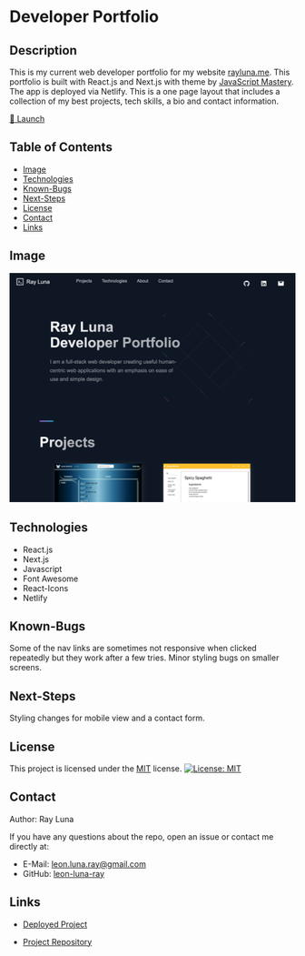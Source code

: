 # Developer Portfolio

## Description

This is my current web developer portfolio for my website [rayluna.me](https://www.rayluna.me). This portfolio is built with React.js and Next.js with theme by [JavaScript Mastery](https://github.com/adrianhajdin/portfolio_website). The app is deployed via Netlify. This is a one page layout that includes a collection of my best projects, tech skills, a bio and contact information.

[🚀 Launch](https://www.rayluna.me)

## Table of Contents

- [Image](#image)
- [Technologies](#technologies)
- [Known-Bugs](#known-bugs)
- [Next-Steps](#next-steps)
- [License](#license)
- [Contact](#contact)
- [Links](#links)

## Image

![Screenshot](./public/images/dev-portfolio.png)

## Technologies

- React.js
- Next.js
- Javascript
- Font Awesome
- React-Icons
- Netlify

## Known-Bugs

Some of the nav links are sometimes not responsive when clicked repeatedly but they work after a few tries. Minor styling bugs on smaller screens.

## Next-Steps

Styling changes for mobile view and a contact form.

## License

This project is licensed under the [MIT](https://opensource.org/licenses/MIT) license.
[![License: MIT](https://img.shields.io/badge/License-MIT-yellow.svg)](https://opensource.org/licenses/MIT)

## Contact

Author: Ray Luna

If you have any questions about the repo, open an issue or contact me directly at:

- E-Mail: leon.luna.ray@gmail.com
- GitHub: [leon-luna-ray](https://github.com/leon-luna-ray)

## Links

- [Deployed Project](https://rayluna.me)

- [Project Repository](https://github.com/leon-luna-ray/readme-generator)

